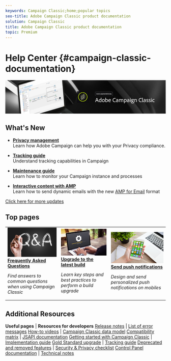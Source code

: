 ```yaml
---
keywords: Campaign Classic;home;popular topics
seo-title: Adobe Campaign Classic product documentation
solution: Campaign Classic
title: Adobe Campaign Classic product documentation
topic: Premium
---
```


# Help Center {#campaign-classic-documentation}

![](platform/using/assets/do-not-localize/banner_acc_doc.jpg) 

## What's New

* **[Privacy management](https://helpx.adobe.com/campaign/kb/campaign-privacy.html)**<br/>
Learn how Adobe Campaign can help you with your Privacy compliance.

* **[Tracking guide](https://helpx.adobe.com/campaign/kb/acc-tracking.html)**<br/>
Understand tracking capabilities in Campaign

* **[Maintenance guide](https://helpx.adobe.com/campaign/kb/acc-maintenance.html)**<br/>
Learn how to monitor your Campaign instance and processes

* **[Interactive content with AMP](delivery/using/defining-interactive-content.md)**<br/>
Learn how to send dynamic emails with the new [AMP for Email](https://amp.dev/about/email/) format

[Click here for more updates](/help/rn/using/documentation-updates.md)

## Top pages

<table>
<tr>
  <td>
    <a href="platform/using/common-questions.md">
      <img alt="FAQ" src="platform/using/assets/FAQ.png"/>
    </a>
    <div>
      <a href="platform/using/common-questions.md">
    <strong>Frequently Asked Questions</strong>
    </a>
    </div>
    <p>
    <em>Find answers to common questions when using Campaign Classic</em>
    <p>
  </td>
   <td>
    <a href="https://docs.campaign.adobe.com/doc/AC/getting_started/EN/buildUpgrade.html">
      <img alt="Build Upgrade" src="platform/using/assets/upgrade.png" />
    </a>
    <div>
      <a href="https://docs.campaign.adobe.com/doc/AC/getting_started/EN/buildUpgrade.html">
    <strong>Upgrade to the latest build</strong>
    </a>
    </div>
    <p>
    <em>Learn key steps and best practices to perform a build upgrade</em>
    <p>
  </td>
  <td>
    <a href="delivery/using/creating-notifications.md">
       <img alt="Push notifications" src="platform/using/assets/push.png" />
    </a>
    <div>
       <a href="delivery/using/creating-notifications.md">
    <strong>Send push notifications</strong>
    </a>
    </div>
    <p>
    <em>Design and send personalized push notifications on mobiles</em>
    <p>
  </td>
</tr>
</table>

## Additional Resources

**Useful pages** | **Resources for developers**
[Release notes](/help/rn/using/latest-release.md) | [List of error messages](https://docs.adobe.com/content/help/en/campaign-classic/technicalresources/error_messages/error_codes.html)
[How-to videos](https://docs.adobe.com/content/help/en/campaign-learn/campaign-classic-tutorials/overview.html) | [Campaign Classic data model](../../configuration/using/about-data-model.md)
[Compatibility matrix](https://helpx.adobe.com/campaign/kb/compatibility-matrix.html) | [JSAPI documentation](../../configuration/using/about-web-services.md)
[Getting started with Campaign Classic](../../platform/using/about-adobe-campaign-classic.md) | [Implementation guide](https://helpx.adobe.com/campaign/kb/acc-implementation.html)
[Gold Standard upgrade](https://helpx.adobe.com/campaign/kb/gold-standard.html) | [Tracking guide](https://helpx.adobe.com/campaign/kb/acc-tracking.html)
[Deprecated and removed features](https://helpx.adobe.com/campaign/kb/deprecated-and-removed-features.html) | [Security & Privacy checklist](https://helpx.adobe.com/campaign/kb/acc-security.html)
[Control Panel documentation](https://docs.adobe.com/content/help/en/control-panel/using/control-panel-home.html) | [Technical notes](https://helpx.adobe.com/campaign/kb/article-list.html)
